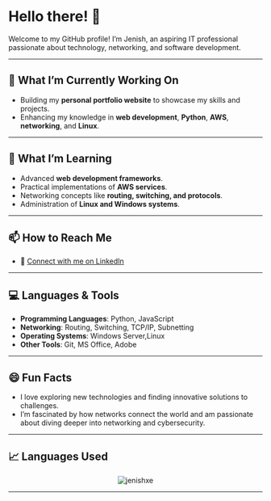 # Hello there! 👋

Welcome to my GitHub profile! I’m Jenish, an aspiring IT professional passionate about technology, networking, and software development.

---

## 🔭 What I’m Currently Working On
- Building my **personal portfolio website** to showcase my skills and projects.
- Enhancing my knowledge in **web development**, **Python**, **AWS**, **networking**, and **Linux**.

---

## 🌱 What I’m Learning
- Advanced **web development frameworks**.
- Practical implementations of **AWS services**.
- Networking concepts like **routing, switching, and protocols**.
- Administration of **Linux and Windows systems**.

---

## 📫 How to Reach Me
- 💼 [Connect with me on LinkedIn](https://linkedin.com/in/jenishxe)

<!-- - 📧 Email: [](mailto:) -->

---

## 💻 Languages & Tools
- **Programming Languages**: Python, JavaScript
- **Networking**: Routing, Switching, TCP/IP, Subnetting
- **Operating Systems**: Windows Server,Linux
- **Other Tools**: Git, MS Office, Adobe

---

## 😄 Fun Facts
- I love exploring new technologies and finding innovative solutions to challenges.
- I’m fascinated by how networks connect the world and am passionate about diving deeper into networking and cybersecurity.

---

<!-- ## 📊 GitHub Stats
<p align="center">
  <img src="https://github-readme-stats.vercel.app/api?username=jenishxe&show_icons=true&theme=gotham" alt="jenishxe" />
</p> -->

## 📈 Languages Used
<p align="center">
  <img src="https://github-readme-stats.vercel.app/api/top-langs/?username=jenishxe&show_icons=true&theme=gotham" alt="jenishxe" />
</p>

---

